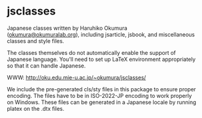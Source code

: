 # jsclasses

Japanese classes written by Haruhiko Okumura (okumura@okumuralab.org),
including jsarticle, jsbook, and miscellaneous classes and style files.

The classes themselves do not automatically enable the support of
Japanese language. You'll need to set up LaTeX environment appropriately
so that it can handle Japanese.

WWW: http://oku.edu.mie-u.ac.jp/~okumura/jsclasses/

We include the pre-generated cls/sty files in this package to ensure
proper encoding. The files have to be in ISO-2022-JP encoding to work
properly on Windows. These files can be generated in a Japanese locale
by running platex on the .dtx files.
